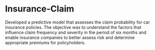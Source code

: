 # Insurance-Claim
Developed a predictive model that assesses the claim probability for car insurance policies. The objective was to understand the factors that influence claim frequency and severity in the period of six months and enable insurance companies to better assess risk and determine appropriate premiums for policyholders.
